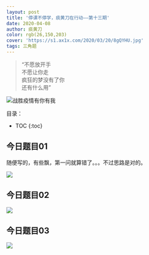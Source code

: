 ```yaml
---
layout: post
title: '停课不停学，痰黄刀在行动——第十三期'
date: 2020-04-08
author: 痰黄刀
color: rgb(26,150,203)
cover: 'https://s1.ax1x.com/2020/03/20/8gQYHU.jpg'
tags: 三角题
---
```


> “不愿放开手<br/>不愿让你走<br/>疯狂的梦没有了你<br/>还有什么用”

<img src="https://s1.ax1x.com/2020/03/20/8gQYHU.jpg" alt="战胜疫情有你有我" border="0" />

目录：

* TOC
{:toc}

## 今日题目01

随便写的，有些飘，第一问就算错了。。。不过思路是对的。

![](https://s1.ax1x.com/2020/04/08/Gf5EpF.jpg)

## 今日题目02

![](https://s1.ax1x.com/2020/04/08/Gf5FYT.jpg)

## 今日题目03

![](https://s1.ax1x.com/2020/04/08/Gf59wq.jpg)
